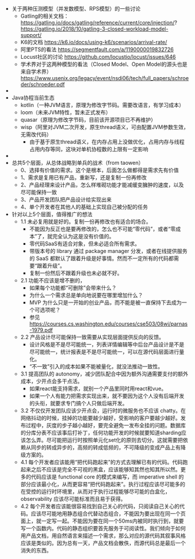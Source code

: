 - 关于两种压测模型（并发数模型、RPS模型）的一些讨论
	- Gatling的相关文档：
	  https://gatling.io/docs/gatling/reference/current/core/injection/?
	  https://gatling.io/2018/10/gatling-3-closed-workload-model-support/
	- K6的文档
	  https://k6.io/docs/using-k6/scenarios/arrival-rate/
	- 阿里PTS的看法
	  https://segmentfault.com/a/1190000019832726
	- Locust社区的讨论
	  https://github.com/locustio/locust/issues/646
	- 学术界对于这两种模型的看法（Closed Model、Open Model的源头也是来自学术界）
	  https://www.usenix.org/legacy/event/nsdi06/tech/full_papers/schroeder/schroeder.pdf
-
- Java协程当前生态
	- kotlin（一种JVM语言，原理为修改字节码。需要改语言，有学习成本）
	- loom（未来JVM特性，暂未正式发布）
	- quasar（原理为修改字节码，目前该开源项目已不再维护）
	- wisp（阿里对JVM二次开发，原生thread语义，可由配置JVM参数生效，无需改代码）
		- 由于基于原生thread语义，在内存占用上没做优化，占用内存与线程占用内存等同，这块对单机协程数的上限有一定影响
-
- 总共5个层面，从总体战略到单兵的战术（from taowen）
	- 0、选择有价值的需求。这个是根本，后面怎么做都得是需求先有价值
	- 1、需求是复用已有产品，重新写，还是复制一份再修改
	- 2、产品经理来设计产品，怎么样堆砌功能才能减缓变臃肿的速度，以及尽可能保持一致
	- 3、产品开发团队把产品设计给实现出来
	- 4、单个开发者在其他人的基础上实现自己被分配的任务
- 针对以上5个层面，值得推广的想法
	- 1.1 未必复用就是好的。复制一份再修改也有适合的场合。
		- 不能因为反正也是要再修改的，怎么也不可能“零代码”，或者“零成本”了，就完全认为这是没有价值的。
		- 零代码SaaS有适合对象，但未必适合所有需求。
		- 带版本号的 library 通过 package manager 分发，或者在线提供服务的 SaaS 都默认了跟着升级是好事情。然而不一定所有的代码都需要“跟着升级”。
		- 复制一份然后不跟着升级也未必就不好。
	- 2.1 功能不应该是增不删的，
		- 如果每个功能都“可删除”会带来什么？
		- 为什么一个需求总是单向地说要在哪里增加什么？
		- MVP 为什么只是一开始的创业产品，而不能是被一直保持下去成为一个可选项呢？
		- 参见 https://courses.cs.washington.edu/courses/cse503/08wi/parnas-1979.pdf
	- 2.2 产品设计尽可能保持一致需要从实现层面提供反向的反馈。
		- 设计风格是不是尽可能统一，列表详情编辑等中后台产品设计是不是尽可能统一，统计报表是不是尽可能统一，可以在源代码层面进行量化。
		- “不一致”引入的成本如果不能被量化，就没法推动一致性。
	- 3.1 提高团队的 autonomy，减少团队配合中因为额外沟通需要支付的额外成本，少开点会多干点活。
		- 如果react能支持需求，就别一个产品里同时用react和vue。
		- 如果一个人有能力把需求实现出来，就不要因为这个人没有后端开发的头衔，就要求专门搞个人只做后端开发。
	- 3.2 不仅仅开发团队应该少开点会，运行时的微服务也不应该 chatty。在网络抖动的时候，挂掉的功能要越少越好，受影响的客户要越少越好。发布过程中，灰度的步子越小越好，要完全避免一发布全挂的问题。数据库的分库分表不应该事后打补丁，任何功能开发的时候就要知道sharding应该怎么弄。尽可能把运行时按照单元化set化的原则去切分。这就需要把依赖从同步的转成异步的，高频的转成低频的，不可降级的变成产品上有降级方案的。
	- 4.1 每个开发者应该能用“把代码跑起来”的方式去理解已有的代码。代码跑起来之后不应该是完全不可视的黑盒，应该能够知其然也知其所以然。更多的代码应该是 functional core 的模式来编写，而 imperative shell 的部分应该最小化，从而更容易“把代码跑起来”。执行过程应该尽可能多的在受控的运行时环境里，从而对于执行过程能够尽可能的白盒化，observability 应该尽可能标准而且易于获得。
	- 4.2 每个开发者应该能很容易找到自己关心的代码，只阅读自己关心的代码。应该尽可能地用静态组合代替动态组合，不能因为要出现在同一个页面上，就一定写一起。不能因为要在同一个50ms内被同时执行到，就要写一个函数内。代码的静态组织要首先服务于可阅读性。我们倾向于如何用产品文档，用自然语言来描述一个需求，那么对应的源代码其叙事风格应该是类似的。因为总有一天，产品文档会散佚，而源代码总是最后一个消失的东西。